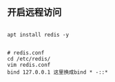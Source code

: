 


## 开启远程访问

```

apt install redis -y


# redis.conf
cd /etc/redis/
vim redis.conf
bind 127.0.0.1 这里换成bind * -::*

```
